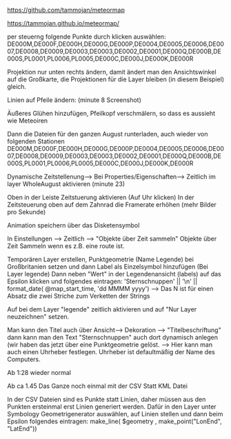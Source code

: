 https://github.com/tammojan/meteormap

https://tammojan.github.io/meteormap/

per steuerng folgende Punkte durch klicken auswählen:
DE000M,DE000F,DE000H,DE000G,DE000P,DE0004,DE0005,DE0006,DE0007,DE0008,DE0009,DE0003,DE0003,DE0002,DE0001,DE000Q,DE000B,DE000S,PL0001,PL0006,PL0005,DE000C,DE000J,DE000K,DE000R

Projektion nur unten rechts ändern, damit ändert man den Ansichtswinkel auf die Großkarte, die Projektionen für die Layer bleiben (in diesem Beispiel) gleich. 

Linien auf Pfeile ändern:
(minute 8 Screenshot)

Äußeres Glühen hinzufügen, Pfeilkopf verschmälern, so dass es aussieht wie Meteoiren

Dann die Dateien für den ganzen August runterladen, auch wieder von folgenden Stationen
DE000M,DE000F,DE000H,DE000G,DE000P,DE0004,DE0005,DE0006,DE0007,DE0008,DE0009,DE0003,DE0003,DE0002,DE0001,DE000Q,DE000B,DE000S,PL0001,PL0006,PL0005,DE000C,DE000J,DE000K,DE000R

Dynamische Zeitstellenung--> Bei Properties/Eigenschaften--> Zeitlich im layer WholeAugust aktivieren (minute 23)

Oben in der Leiste Zeitstuerung aktivieren (Auf Uhr klicken)
In der Zeitsteuerung oben auf dem Zahnrad die Framerate erhöhen (mehr Bilder pro Sekunde) 

Animation speichern über das Disketensymbol

In Einstellungen --> Zeitlich --> "Objekte über Zeit sammeln"
Objekte über Zeit Sammeln wenn es z.B. eine route ist.

Temporären Layer erstellen, Punktgeometrie (Name Legende) bei Großbritanien setzen und dann Label als Einzelsymbol hinzufügen (Bei Layer legende)
Dann neben "Wert" in der Legendenansicht (labels) auf das Epsilon klicken und folgendes eintragen:
'Sternschnuppen'   || '\n'  ||   format_date(  @map_start_time, 'dd MMMM yyyy') 
--> Das N ist für einen Absatz die zwei Striche zum Verketten der Strings


Auf bei dem Layer "legende" zeitlich aktivieren und auf "Nur Layer neuzeichnen" setzen.

Man kann den Titel auch über Ansicht--> Dekoration --> "Titelbeschriftung" dann kann man den Text "Sternschnuppen" auch dort dynamisch anlegen (wir haben das jetzt über eine Punktgeometrie gelöst. 
--> Hier kann man auch einen Uhrheber festlegen. Uhrheber ist defaultmäßig der Name des Computers.

Ab 1:28 wieder normal



Ab ca 1.45 Das Ganze noch einmal mit der CSV Statt KML Datei 

In der CSV Dateien sind es Punkte statt Linien, daher müssen aus den Punkten ersteinmal erst Linien generiert werden. Dafür in den Layer unter Symbology Geometrigenerator auswählen, auf Linien stellen und dann beim Epsilon folgendes eintragen: 
make_line( $geometry , make_point("LonEnd", "LatEnd"))
